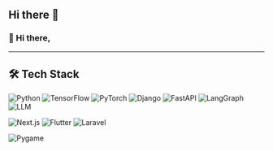 ## Hi there 👋

<!--
**rudolf301/rudolf301** is a ✨ _special_ ✨ repository because its `README.md` (this file) appears on your GitHub profile.

Here are some ideas to get you started:

- 🔭 I’m currently working on ...
- 🌱 I’m currently learning ...
- 👯 I’m looking to collaborate on ...
- 🤔 I’m looking for help with ...
- 💬 Ask me about ...
- 📫 How to reach me: ...
- 😄 Pronouns: ...
- ⚡ Fun fact: ...
-->
### 👋 Hi there,

---


## 🛠️ Tech Stack

![Python](https://img.shields.io/badge/Python-blue?style=flat&logo=python&logoColor=white)
![TensorFlow](https://img.shields.io/badge/TensorFlow-orange?style=flat&logo=tensorflow&logoColor=white)
![PyTorch](https://img.shields.io/badge/PyTorch-red?style=flat&logo=pytorch&logoColor=white)
![Django](https://img.shields.io/badge/Django-green?style=flat&logo=django&logoColor=white)
![FastAPI](https://img.shields.io/badge/FastAPI-teal?style=flat&logo=fastapi&logoColor=white)
![LangGraph](https://img.shields.io/badge/LangGraph-grey?style=flat&logo=graphql&logoColor=white)
![LLM](https://img.shields.io/badge/LLM-blue?style=flat&logo=openai&logoColor=white)

![Next.js](https://img.shields.io/badge/Next.js-black?style=flat&logo=nextdotjs&logoColor=white)
![Flutter](https://img.shields.io/badge/Flutter-blue?style=flat&logo=flutter&logoColor=white)
![Laravel](https://img.shields.io/badge/Laravel-red?style=flat&logo=laravel&logoColor=white)

![Pygame](https://img.shields.io/badge/Pygame-lightgrey?style=flat&logo=python&logoColor=white)


